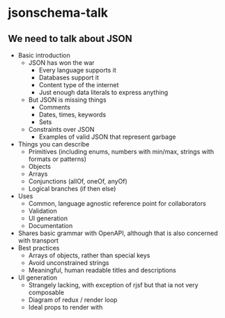 # jsonschema-talk

## We need to talk about JSON

- Basic introduction
  - JSON has won the war
    - Every language supports it
    - Databases support it
    - Content type of the internet
    - Just enough data literals to express anything
  - But JSON is missing things
    - Comments
    - Dates, times, keywords
    - Sets
  - Constraints over JSON
    - Examples of valid JSON that represent garbage
- Things you can describe
  - Primitives (including enums, numbers with min/max, strings with formats or patterns)
  - Objects
  - Arrays
  - Conjunctions (allOf, oneOf, anyOf)
  - Logical branches (if then else)
- Uses
  - Common, language agnostic reference point for collaborators
  - Validation
  - UI generation
  - Documentation
- Shares basic grammar with OpenAPI, although that is also concerned with transport
- Best practices
  - Arrays of objects, rather than special keys
  - Avoid unconstrained strings
  - Meaningful, human readable titles and descriptions
- UI generation
  - Strangely lacking, with exception of rjsf but that ia not very composable
  - Diagram of redux / render loop
  - Ideal props to render with
